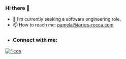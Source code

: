 ### Hi there 👋

<!--
**Pamela454/Pamela454** is a ✨ _special_ ✨ repository because its `README.md` (this file) appears on your GitHub profile.

- 🌱 I’m currently learning ...
- 👯 I’m looking to collaborate on ...
- 🤔 I’m looking for help with ...
- 💬 Ask me about ...
- 😄 Pronouns: ...
- ⚡ Fun fact: ...
Here are some ideas to get you started: -->

- 🔭 I’m currently seeking a software engineering role. 
- 📫 How to reach me: pamela@torres-rocca.com
- <h3 align="left">Connect with me:</h3>
<p align="left">
  <a href=”https://www.linkedin.com/in/pamelatorresrocca/"><img align=”left” src=”https://raw.githubusercontent.com/Pamela454/Pamela454/main/Pamela454/Pamela454/images/linkedin.svg" alt=”icon | LinkedIn” width=”21px”/></a>
</p>

